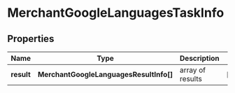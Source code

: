 # MerchantGoogleLanguagesTaskInfo

## Properties

| Name | Type | Description | Notes |
|------------ | ------------- | ------------- | -------------|
**result** | **MerchantGoogleLanguagesResultInfo[]** | array of results |[optional]|